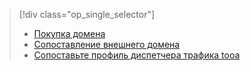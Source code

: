 > [!div class="op_single_selector"]
> * [Покупка домена](../articles/app-service-web/custom-dns-web-site-buydomains-web-app.md)
> * [Сопоставление внешнего домена](../articles/app-service-web/app-service-web-tutorial-custom-domain.md)
> * [Сопоставьте профиль диспетчера трафика tooa](../articles/app-service-web/web-sites-traffic-manager-custom-domain-name.md)
> 
> 

